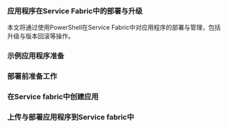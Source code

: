 ###  应用程序在Service Fabric中的部署与升级  
本文将通过使用PowerShell在Service Fabric中对应用程序的部署与管理，包括升级与版本回滚等操作。
###  示例应用程序准备
###  部署前准备工作
###  在Service fabric中创建应用
###  上传与部署应用程序到Service fabric中
